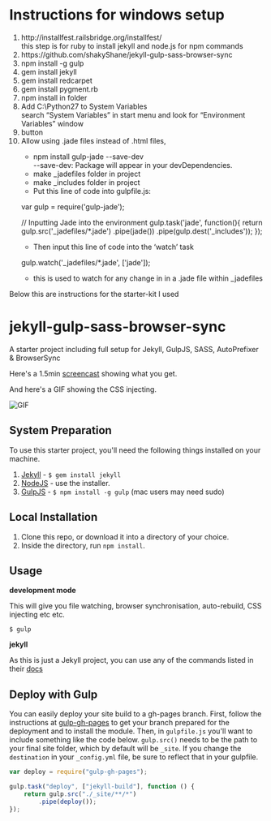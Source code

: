 Instructions for windows setup
==================================
<ol>
  <li>http://installfest.railsbridge.org/installfest/</li>
  this step is for ruby to install jekyll and node.js for npm commands</li>
  <li>https://github.com/shakyShane/jekyll-gulp-sass-browser-sync</li>
  <li>npm install -g gulp</li>
  <li>gem install jekyll</li>
  <li>gem install redcarpet</li>
  <li>gem install pygment.rb</li>
  <li>npm install in folder</li>
  <li>Add C:\Python27 to System Variables</li>
  search “System Variables” in start menu and look for “Environment Variables” window</li> <li>button</li>
  <li>Allow using .jade files instead of .html files,</li>
<ul>
  <li>npm install gulp-jade --save-dev</li>
  --save-dev: Package will appear in your devDependencies.
  <li> make _jadefiles folder in project </li>
  <li> make _includes folder in project </li>
  <li>Put this line of code into gulpfile.js:</li>
</ul>

var gulp = require('gulp-jade');

// Inputting Jade into the environment
gulp.task('jade', function(){
  return gulp.src('_jadefiles/*.jade')
  .pipe(jade())
  .pipe(gulp.dest('_includes'));
});

<ul>
  <li>Then input this line of code into the ‘watch’ task</li>
</ul>

gulp.watch('_jadefiles/*.jade', ['jade']);

<ul>
<li>this is used to watch for any change in in a .jade file within _jadefiles</li>
</ul>
</ol>


Below this are instructions for the starter-kit I used

jekyll-gulp-sass-browser-sync
=============================

A starter project including full setup for Jekyll, GulpJS, SASS, AutoPrefixer &amp; BrowserSync

Here's a 1.5min [screencast](http://quick.as/pvrslgx) showing what you get.

And here's a GIF showing the CSS injecting.

![GIF](http://f.cl.ly/items/373y2E0e0i2p0E2O131g/test-gif.gif)

## System Preparation

To use this starter project, you'll need the following things installed on your machine.

1. [Jekyll](http://jekyllrb.com/) - `$ gem install jekyll`
2. [NodeJS](http://nodejs.org) - use the installer.
3. [GulpJS](https://github.com/gulpjs/gulp) - `$ npm install -g gulp` (mac users may need sudo)

## Local Installation

1. Clone this repo, or download it into a directory of your choice.
2. Inside the directory, run `npm install`.

## Usage

**development mode**

This will give you file watching, browser synchronisation, auto-rebuild, CSS injecting etc etc.

```shell
$ gulp
```

**jekyll**

As this is just a Jekyll project, you can use any of the commands listed in their [docs](http://jekyllrb.com/docs/usage/)

## Deploy with Gulp

You can easily deploy your site build to a gh-pages branch. First, follow the instructions at [gulp-gh-pages](https://github.com/rowoot/gulp-gh-pages) to get your branch prepared for the deployment and to install the module. Then, in `gulpfile.js` you'll want to include something like the code below. `gulp.src()` needs to be the path to your final site folder, which by default will be `_site`. If you change the `destination` in your `_config.yml` file, be sure to reflect that in your gulpfile.



```javascript
var deploy = require("gulp-gh-pages");

gulp.task("deploy", ["jekyll-build"], function () {
    return gulp.src("./_site/**/*")
        .pipe(deploy());
});
```
